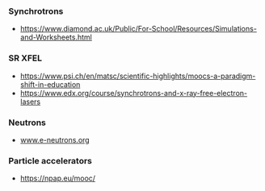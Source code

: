 

### Synchrotrons
* https://www.diamond.ac.uk/Public/For-School/Resources/Simulations-and-Worksheets.html

### SR XFEL
* https://www.psi.ch/en/matsc/scientific-highlights/moocs-a-paradigm-shift-in-education
* https://www.edx.org/course/synchrotrons-and-x-ray-free-electron-lasers

### Neutrons
* www.e-neutrons.org

### Particle accelerators
* https://npap.eu/mooc/


